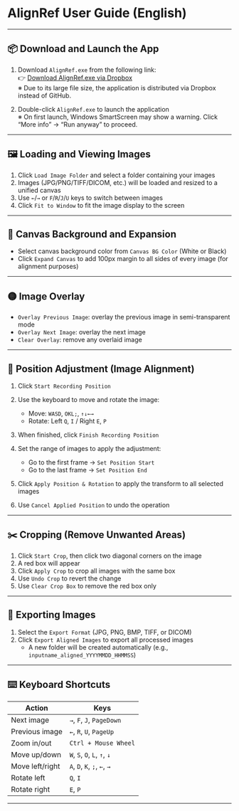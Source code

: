 # AlignRef User Guide (English)

---

## 📦 Download and Launch the App

1. Download `AlignRef.exe` from the following link:  
👉 [Download AlignRef.exe via Dropbox](https://www.dropbox.com/scl/fi/xgc0czggdzfe3fzdzj153/AlignRef.exe?rlkey=2981juzc8p3jtuo7e3ove5gq3&st=rzqy9mvg&dl=1)  
※ Due to its large file size, the application is distributed via Dropbox instead of GitHub.

2. Double-click `AlignRef.exe` to launch the application  
※ On first launch, Windows SmartScreen may show a warning. Click “More info” → “Run anyway” to proceed.

---

## 🖼️ Loading and Viewing Images

1. Click `Load Image Folder` and select a folder containing your images  
2. Images (JPG/PNG/TIFF/DICOM, etc.) will be loaded and resized to a unified canvas  
3. Use `←`/`→` or `F`/`R`/`J`/`U` keys to switch between images  
4. Click `Fit to Window` to fit the image display to the screen

---

## 🎨 Canvas Background and Expansion

- Select canvas background color from `Canvas BG Color` (White or Black)  
- Click `Expand Canvas` to add 100px margin to all sides of every image (for alignment purposes)

---

## 🟡 Image Overlay

- `Overlay Previous Image`: overlay the previous image in semi-transparent mode  
- `Overlay Next Image`: overlay the next image  
- `Clear Overlay`: remove any overlaid image

---

## 🎯 Position Adjustment (Image Alignment)

1. Click `Start Recording Position`  
2. Use the keyboard to move and rotate the image:

   - Move: `WASD`, `OKL;`, `↑↓←→`  
   - Rotate: Left `Q`, `I` / Right `E`, `P`

3. When finished, click `Finish Recording Position`  
4. Set the range of images to apply the adjustment:

   - Go to the first frame → `Set Position Start`  
   - Go to the last frame → `Set Position End`

5. Click `Apply Position & Rotation` to apply the transform to all selected images  
6. Use `Cancel Applied Position` to undo the operation

---

## ✂️ Cropping (Remove Unwanted Areas)

1. Click `Start Crop`, then click two diagonal corners on the image  
2. A red box will appear  
3. Click `Apply Crop` to crop all images with the same box  
4. Use `Undo Crop` to revert the change  
5. Use `Clear Crop Box` to remove the red box only

---

## 💾 Exporting Images

1. Select the `Export Format` (JPG, PNG, BMP, TIFF, or DICOM)  
2. Click `Export Aligned Images` to export all processed images  
   - A new folder will be created automatically (e.g., `inputname_aligned_YYYYMMDD_HHMMSS`)

---

## ⌨️ Keyboard Shortcuts

| Action | Keys |
|--------|------|
| Next image | `→`, `F`, `J`, `PageDown` |
| Previous image | `←`, `R`, `U`, `PageUp` |
| Zoom in/out | `Ctrl + Mouse Wheel` |
| Move up/down | `W`, `S`, `O`, `L`, `↑`, `↓` |
| Move left/right | `A`, `D`, `K`, `;`, `←`, `→` |
| Rotate left | `Q`, `I` |
| Rotate right | `E`, `P` |

---
